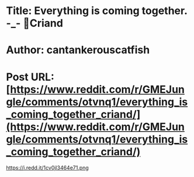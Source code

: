 # Title: Everything is coming together. -_- 🖤Criand
# Author: cantankerouscatfish
# Post URL: [https://www.reddit.com/r/GMEJungle/comments/otvnq1/everything_is_coming_together_criand/](https://www.reddit.com/r/GMEJungle/comments/otvnq1/everything_is_coming_together_criand/)


https://i.redd.it/1cv0jl3464e71.png